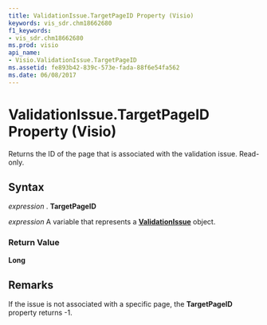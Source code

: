 ```yaml
---
title: ValidationIssue.TargetPageID Property (Visio)
keywords: vis_sdr.chm18662680
f1_keywords:
- vis_sdr.chm18662680
ms.prod: visio
api_name:
- Visio.ValidationIssue.TargetPageID
ms.assetid: fe893b42-839c-573e-fada-88f6e54fa562
ms.date: 06/08/2017
---
```



# ValidationIssue.TargetPageID Property (Visio)

Returns the ID of the page that is associated with the validation issue. Read-only.


## Syntax

 _expression_ . **TargetPageID**

 _expression_ A variable that represents a **[ValidationIssue](validationissue-object-visio.md)** object.


### Return Value

 **Long**


## Remarks

If the issue is not associated with a specific page, the  **TargetPageID** property returns -1.


